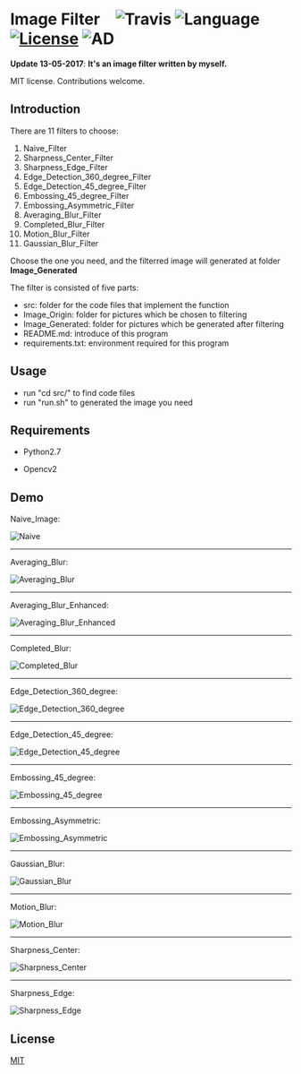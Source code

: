 # Image Filter　![Travis](https://img.shields.io/travis/rust-lang/rust.svg) ![Language](https://img.shields.io/badge/language-Python-orange.svg) [![License](https://img.shields.io/badge/license-MIT-blue.svg)](./LICENSE.md) ![AD](https://img.shields.io/badge/东半球最好的-图像滤波器-pink.svg)
 
__Update 13-05-2017__:   __It's an image filter written by myself.__

MIT license. Contributions welcome.

## Introduction


There are 11 filters to choose:

 1. Naive_Filter
 2. Sharpness_Center_Filter
 3. Sharpness_Edge_Filter
 4. Edge_Detection_360_degree_Filter
 5. Edge_Detection_45_degree_Filter
 6. Embossing_45_degree_Filter
 7. Embossing_Asymmetric_Filter
 8. Averaging_Blur_Filter
 9. Completed_Blur_Filter
 10. Motion_Blur_Filter
 11. Gaussian_Blur_Filter

Choose the one you need, and the filterred image will generated at folder **Image_Generated**


The filter is consisted of five parts:
* src: folder for the code files that implement the function
* Image_Origin: folder for pictures which be chosen to filtering
* Image_Generated: folder for pictures which be generated after filtering
* README.md: introduce of this program
* requirements.txt: environment required for this program

## Usage 

* run "cd src/" to find code files 
* run "run.sh" to generated the image you need

## Requirements

   * Python2.7

   * Opencv2

## Demo


Naive_Image:

![Naive](https://github.com/JNingWei/Image-Filter/blob/master/Image_Generated/Naive.jpg)

---

Averaging_Blur:

![Averaging_Blur](https://github.com/JNingWei/Image-Filter/blob/master/Image_Generated/Averaging_Blur.jpg)

---

Averaging_Blur_Enhanced:

![Averaging_Blur_Enhanced](https://github.com/JNingWei/Image-Filter/blob/master/Image_Generated/Averaging_Blur_Enhanced.jpg)

---

Completed_Blur:

![Completed_Blur](https://github.com/JNingWei/Image-Filter/blob/master/Image_Generated/Completed_Blur.jpg)

---

Edge_Detection_360_degree:

![Edge_Detection_360_degree](https://github.com/JNingWei/Image-Filter/blob/master/Image_Generated/Edge_Detection_360_degree.jpg)

---

Edge_Detection_45_degree:

![Edge_Detection_45_degree](https://github.com/JNingWei/Image-Filter/blob/master/Image_Generated/Edge_Detection_45_degree.jpg)

---

Embossing_45_degree:

![Embossing_45_degree](https://github.com/JNingWei/Image-Filter/blob/master/Image_Generated/Embossing_45_degree.jpg)

---

Embossing_Asymmetric:

![Embossing_Asymmetric](https://github.com/JNingWei/Image-Filter/blob/master/Image_Generated/Embossing_Asymmetric.jpg)

---

Gaussian_Blur:

![Gaussian_Blur](https://github.com/JNingWei/Image-Filter/blob/master/Image_Generated/Gaussian_Blur.jpg)

---

Motion_Blur:

![Motion_Blur](https://github.com/JNingWei/Image-Filter/blob/master/Image_Generated/Motion_Blur.jpg)

---

Sharpness_Center:

![Sharpness_Center](https://github.com/JNingWei/Image-Filter/blob/master/Image_Generated/Sharpness_Center.jpg)

---

Sharpness_Edge:

![Sharpness_Edge](https://github.com/JNingWei/Image-Filter/blob/master/Image_Generated/Sharpness_Edge.jpg)

## License

[MIT](https://github.com/JNingWei/Image-Filter/blob/master/LICENSE.md)
